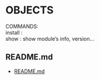 # OBJECTS  
  
COMMANDS:   
install <module> :  
show <module> : show module’s info, version…  

## README.md  
*	[README.md](./README.md)  

